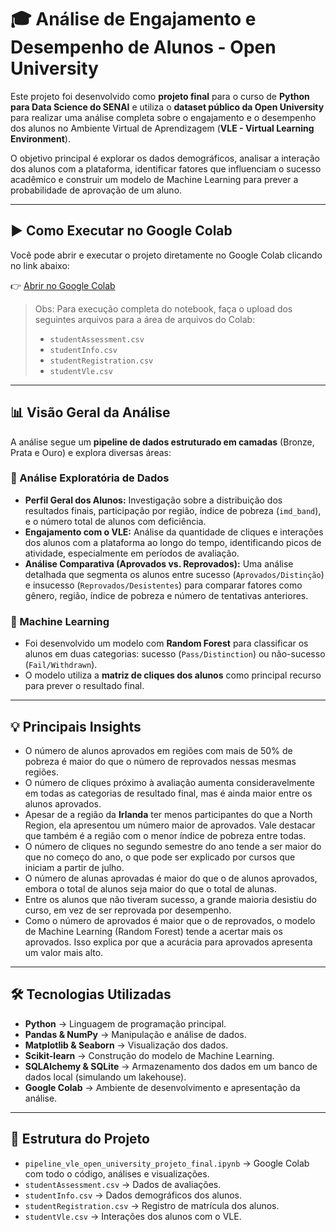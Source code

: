 # 🎓 Análise de Engajamento e Desempenho de Alunos - Open University

Este projeto foi desenvolvido como **projeto final** para o curso de **Python para Data Science do SENAI** e utiliza o **dataset público da Open University** para realizar uma análise completa sobre o engajamento e o desempenho dos alunos no Ambiente Virtual de Aprendizagem (**VLE - Virtual Learning Environment**).

O objetivo principal é explorar os dados demográficos, analisar a interação dos alunos com a plataforma, identificar fatores que influenciam o sucesso acadêmico e construir um modelo de Machine Learning para prever a probabilidade de aprovação de um aluno.

---

## ▶️ Como Executar no Google Colab

Você pode abrir e executar o projeto diretamente no Google Colab clicando no link abaixo:

👉 [Abrir no Google Colab](https://colab.research.google.com/drive/1PlLEMSQORYXghT9JbP4IMlL8UX3Ih-Lu?usp=sharing)

> Obs: Para execução completa do notebook, faça o upload dos seguintes arquivos para a área de arquivos do Colab:
>
> - `studentAssessment.csv`
> - `studentInfo.csv`
> - `studentRegistration.csv`
> - `studentVle.csv`

---

## 📊 Visão Geral da Análise

A análise segue um **pipeline de dados estruturado em camadas** (Bronze, Prata e Ouro) e explora diversas áreas:

### 🔹 Análise Exploratória de Dados

- **Perfil Geral dos Alunos:** Investigação sobre a distribuição dos resultados finais, participação por região, índice de pobreza (`imd_band`), e o número total de alunos com deficiência.
- **Engajamento com o VLE:** Análise da quantidade de cliques e interações dos alunos com a plataforma ao longo do tempo, identificando picos de atividade, especialmente em períodos de avaliação.
- **Análise Comparativa (Aprovados vs. Reprovados):** Uma análise detalhada que segmenta os alunos entre sucesso (`Aprovados/Distinção`) e insucesso (`Reprovados/Desistentes`) para comparar fatores como gênero, região, índice de pobreza e número de tentativas anteriores.

### 🔹 Machine Learning

- Foi desenvolvido um modelo com **Random Forest** para classificar os alunos em duas categorias: sucesso (`Pass/Distinction`) ou não-sucesso (`Fail/Withdrawn`).
- O modelo utiliza a **matriz de cliques dos alunos** como principal recurso para prever o resultado final.

---

## 💡 Principais Insights

- O número de alunos aprovados em regiões com mais de 50% de pobreza é maior do que o número de reprovados nessas mesmas regiões.
- O número de cliques próximo à avaliação aumenta consideravelmente em todas as categorias de resultado final, mas é ainda maior entre os alunos aprovados.
- Apesar de a região da **Irlanda** ter menos participantes do que a North Region, ela apresentou um número maior de aprovados. Vale destacar que também é a região com o menor índice de pobreza entre todas.
- O número de cliques no segundo semestre do ano tende a ser maior do que no começo do ano, o que pode ser explicado por cursos que iniciam a partir de julho.
- O número de alunas aprovadas é maior do que o de alunos aprovados, embora o total de alunos seja maior do que o total de alunas.
- Entre os alunos que não tiveram sucesso, a grande maioria desistiu do curso, em vez de ser reprovada por desempenho.
- Como o número de aprovados é maior que o de reprovados, o modelo de Machine Learning (Random Forest) tende a acertar mais os aprovados. Isso explica por que a acurácia para aprovados apresenta um valor mais alto.

---

## 🛠️ Tecnologias Utilizadas

- **Python** → Linguagem de programação principal.
- **Pandas & NumPy** → Manipulação e análise de dados.
- **Matplotlib & Seaborn** → Visualização dos dados.
- **Scikit-learn** → Construção do modelo de Machine Learning.
- **SQLAlchemy & SQLite** → Armazenamento dos dados em um banco de dados local (simulando um lakehouse).
- **Google Colab** → Ambiente de desenvolvimento e apresentação da análise.

---

## 📂 Estrutura do Projeto

- `pipeline_vle_open_university_projeto_final.ipynb` → Google Colab com todo o código, análises e visualizações.
- `studentAssessment.csv` → Dados de avaliações.
- `studentInfo.csv` → Dados demográficos dos alunos.
- `studentRegistration.csv` → Registro de matrícula dos alunos.
- `studentVle.csv` → Interações dos alunos com o VLE.
